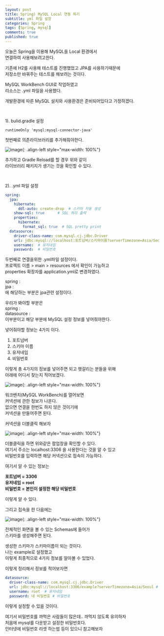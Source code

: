 ```yaml
---
layout: post
title: Spring) MySQL Local 연동 하기
subtitle: yml 파일 설정
categories: Spring
tags: [Spring, mysql]
comments: true
published: true
---
```


오늘은 Spring을 이용해 MySQL을 Local 환경에서  
연결하여 사용해보려고한다.

기존에 H2를 사용해 테스트를 진행했었고 JPA를 사용하기때문에    
저장소만 바꿔주는 테스트를 해보려는 것이다.  

MySQL WorkBench GUI로 작업하였고  
리소스는 .yml 파일을 사용했다.  

개발환경에 따른 MySQL 설치와 사용환경은 준비되어있다고 가정하겠다.

<br/>

1). bulid.gradle 설정


```
runtimeOnly 'mysql:mysql-connector-java'
```

첫번째로 의존라이브러리를 추가해줘야한다.


![image](https://lh3.googleusercontent.com/u/0/drive-viewer/AJc5JmT3UmG6D9zRRTBuGTrPPBn1AMzOguxqyJyTCiPbwzSnqYvkwa2lcq7zFy-3TB1VCBhRhCBXyPGBvN2KxBkWBnjq3NhY9Q=w3024-h1614){: .align-left style="max-width: 100%"}

추가하고 Gradle Reload를 할 경우 위와 같이  
라이브러리 패키지가 생기는 것을 확인할 수 있다.  

<br/>

2). .yml 파일 설정

```yaml
spring:
  jpa:
    hibernate:
      ddl-auto: create-drop  # 스키마 자동 생성
    show-sql: true      # SQL 쿼리 출력
    properties:
      hibernate:
        format_sql: true  # SQL pretty print
  datasource:
    driver-class-name: com.mysql.cj.jdbc.Driver
    url: jdbc:mysql://localhost:포트넘버/스키마이름?serverTimezone=Asia/Seoul # 포트넘버, 스키마이름
    username:  # 유저네임
    password:  # 비밀번호
```

두번째로 연결을위한 .yml파일 설정이다.  
프로젝트 이름 > main > resources 에서 확인이 가능하고  
properties 확장자를 application.yml로 변경하였다.  

spring :   
jpa :   
에 해당하는 부분은 jpa관련 설정이다.  

우리가 봐야할 부분은  
spring :  
datasource :  
이부분이고 해당 부분에 MySQL 설정 정보를 넣어줘야한다.  

넣어줘야할 정보는 4가지 이다.  
1. 포트넘버
2. 스키마 이름
3. 유저네임
4. 비밀번호

이렇게 총 4가지의 정보를 넣어주면 되고 헷갈리는 분들을 위해  
아래에 어디서 찾는지 적어보겠다.

![image](https://lh3.googleusercontent.com/u/0/drive-viewer/AJc5JmTQ8kpsyLHOtqRJe4AWUM2aNJaivLTPJXYRrN0ouL1c4O408flzunjeHgxsWpz-ciRq_28B1-XViwZ9D2zNRMJFtVTE=w1512-h807){: .align-left style="max-width: 100%"}

워크밴치(MySQL WorkBench)를 열어보면  
커넥션에 관한 정보가 나온다.  
없으면 연결을 한번도 하지 않은 것이기에  
커넥션을 만들어주면 된다.  

커넥션을 더블클릭 해보자

![image](https://lh3.googleusercontent.com/u/0/drive-viewer/AJc5JmSYYNi9Ztave6ML9l2HlQz6N0L9Qp9hExMMGC6gWibCjaC77q3_Kr13n0i3FVaKMw3Uw7i2pJEffAYTGQbXcXNJs88a=w3024-h1614){: .align-left style="max-width: 100%"}

더블클릭을 하면 위와같은 팝업창을 확인할 수 있다.  
여기서 주소는 localhost:3306 을 사용한다는 것을 알 수 있고  
비밀번호를 입력하면 해당 커넥션으로 접속이 가능하다.  

여기서 알 수 있는 정보는 

**포트넘버 = 3306  
유저네임 = root  
비밀번호 = 본인이 설정한 해당 비밀번호**

이렇게 알 수 있다.  

그리고 접속을 한 다음에는

![image](https://lh3.googleusercontent.com/u/0/drive-viewer/AJc5JmTl-Yr7RL6BgRLfYwoprmSbmBdVuW57E1ZZZNHIkUzW7qSYqUYhsrV8oxAIaYAwRvmuBETxjvR-HdrKpeLwOww8acgNJQ=w3024-h1614){: .align-left style="max-width: 100%"}

전체적인 화면을 볼 수 있는 Schemas에 들어가  
스키마를 생성해주면 된다.  

생성한 스키마가 스키마이름이 되는 것이다.  
나는 example로 설정했고  
이렇게 최종적으로 4가지 정보를 알아볼 수 있었다.  

이렇게 정리해서 정보를 적어보자면  
```yaml
datasource:
  driver-class-name: com.mysql.cj.jdbc.Driver
  url: jdbc:mysql://localhost:3306/example?serverTimezone=Asia/Seoul # 포트:3306 , 스키마:example
  username: root  # 유저네임
  password: 내 비밀번호 # 비밀번호
```

이렇게 설정할 수 있을 것이다.  

여기서 비밀번호를 까먹은 사람들이 많은데.. 까먹지 않도록 유의하자  
처음에 mysql를 다운받고 설정한 비밀번호다.  
인터넷에 비밀번호 리셋 하는법 등이 있으니 참고해보자